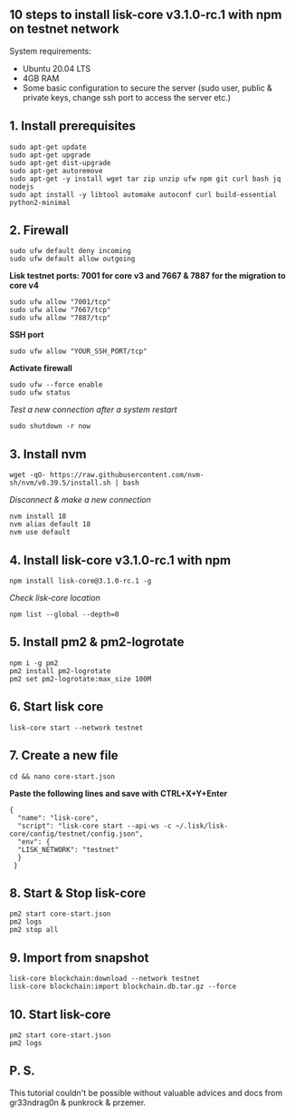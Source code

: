 ## 10 steps to install lisk-core v3.1.0-rc.1 with npm on testnet network

System requirements:
- Ubuntu 20.04 LTS
- 4GB RAM
- Some basic configuration to secure the server (sudo user, public & private keys, change ssh port to access the server etc.)

## 1. Install prerequisites
```shell
sudo apt-get update
sudo apt-get upgrade
sudo apt-get dist-upgrade
sudo apt-get autoremove
sudo apt-get -y install wget tar zip unzip ufw npm git curl bash jq nodejs
sudo apt install -y libtool automake autoconf curl build-essential python2-minimal
```

## 2. Firewall
```shell
sudo ufw default deny incoming
sudo ufw default allow outgoing
```
**Lisk testnet ports: 7001 for core v3 and 7667 & 7887 for the migration to core v4**
```shell
sudo ufw allow "7001/tcp"
sudo ufw allow "7667/tcp"
sudo ufw allow "7887/tcp"
```
**SSH port**
```shell
sudo ufw allow "YOUR_SSH_PORT/tcp"
```
**Activate firewall**
```shell
sudo ufw --force enable
sudo ufw status
```
*Test a new connection after a system restart*
```shell
sudo shutdown -r now
```

## 3. Install nvm
```shell
wget -qO- https://raw.githubusercontent.com/nvm-sh/nvm/v0.39.5/install.sh | bash
```
*Disconnect & make a new connection*
```shell
nvm install 18
nvm alias default 18
nvm use default
```

## 4. Install lisk-core v3.1.0-rc.1 with npm
```shell
npm install lisk-core@3.1.0-rc.1 -g
```
*Check lisk-core location*
```shell
npm list --global --depth=0
```

## 5. Install pm2 & pm2-logrotate
```shell
npm i -g pm2
pm2 install pm2-logrotate
pm2 set pm2-logrotate:max_size 100M
```

## 6. Start lisk core
```shell
lisk-core start --network testnet
```

## 7. Create a new file
```shell
cd && nano core-start.json
```

**Paste the following lines and save with CTRL+X+Y+Enter**
```shell
{
  "name": "lisk-core",
  "script": "lisk-core start --api-ws -c ~/.lisk/lisk-core/config/testnet/config.json",
  "env": {
  "LISK_NETWORK": "testnet"
  }
 }
```

## 8. Start & Stop lisk-core
```shell
pm2 start core-start.json
pm2 logs
pm2 stop all
```

## 9. Import from snapshot
```shell
lisk-core blockchain:download --network testnet
lisk-core blockchain:import blockchain.db.tar.gz --force
```

## 10. Start lisk-core
```shell
pm2 start core-start.json
pm2 logs
```

## P. S.
This tutorial couldn't be possible without valuable advices and docs from gr33ndrag0n & punkrock & przemer.
